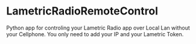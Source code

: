 # LametricRadioRemoteControl

Python app for controling your Lametric Radio app over Local Lan without your Cellphone.
You only need to add your IP and your Lametric Token.
